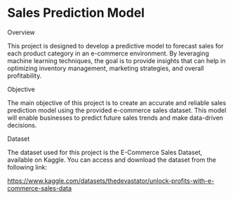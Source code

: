 # Sales Prediction Model
Overview

This project is designed to develop a predictive model to forecast sales for each product category in an e-commerce environment. By leveraging machine learning techniques, the goal is to provide insights that can help in optimizing inventory management, marketing strategies, and overall profitability.

Objective

The main objective of this project is to create an accurate and reliable sales prediction model using the provided e-commerce sales dataset. This model will enable businesses to predict future sales trends and make data-driven decisions.

Dataset

The dataset used for this project is the E-Commerce Sales Dataset, available on Kaggle. You can access and download the dataset from the following link:

https://www.kaggle.com/datasets/thedevastator/unlock-profits-with-e-commerce-sales-data
